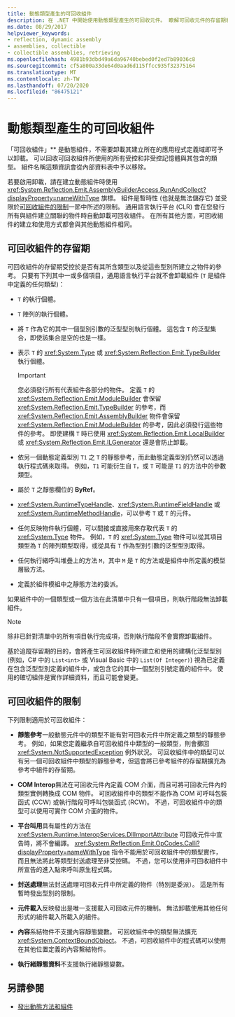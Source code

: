 ```yaml
---
title: 動態類型產生的可回收組件
description: 在 .NET 中開始使用動態類型產生的可回收元件。 瞭解可回收元件的存留期和限制。
ms.date: 08/29/2017
helpviewer_keywords:
- reflection, dynamic assembly
- assemblies, collectible
- collectible assemblies, retrieving
ms.openlocfilehash: 4981b93dbd49a6da96740bebed0f2ed7b89036c8
ms.sourcegitcommit: cf5a800a33de64d0aad6d115ffcc935f32375164
ms.translationtype: MT
ms.contentlocale: zh-TW
ms.lasthandoff: 07/20/2020
ms.locfileid: "86475121"
---
```

# <a name="collectible-assemblies-for-dynamic-type-generation"></a>動態類型產生的可回收組件

「可回收組件」** 是動態組件，不需要卸載其建立所在的應用程式定義域即可予以卸載。 可以回收可回收組件所使用的所有受控和非受控記憶體與其包含的類型。 組件名稱這類資訊會從內部資料表中予以移除。

若要啟用卸載，請在建立動態組件時使用 <xref:System.Reflection.Emit.AssemblyBuilderAccess.RunAndCollect?displayProperty=nameWithType> 旗標。 組件是暫時性 (也就是無法儲存它) 並受限於[可回收組件的限制](#restrictions-on-collectible-assemblies)一節中所述的限制。 通用語言執行平台 (CLR) 會在您發行所有與組件建立關聯的物件時自動卸載可回收組件。 在所有其他方面，可回收組件的建立和使用方式都會與其他動態組件相同。

## <a name="lifetime-of-collectible-assemblies"></a>可回收組件的存留期

可回收組件的存留期受控於是否有其所含類型以及從這些型別所建立之物件的參考。 只要有下列其中一或多個項目，通用語言執行平台就不會卸載組件 (`T` 是組件中定義的任何類型)：

- `T` 的執行個體。

- `T` 陣列的執行個體。

- 將 `T` 作為它的其中一個型別引數的泛型型別執行個體。 這包含 `T` 的泛型集合，即使該集合是空的也是一樣。

- 表示 `T` 的 <xref:System.Type> 或 <xref:System.Reflection.Emit.TypeBuilder> 執行個體。

   > [!IMPORTANT]
   > 您必須發行所有代表組件各部分的物件。 定義 `T` 的 <xref:System.Reflection.Emit.ModuleBuilder> 會保留 <xref:System.Reflection.Emit.TypeBuilder> 的參考，而 <xref:System.Reflection.Emit.AssemblyBuilder> 物件會保留 <xref:System.Reflection.Emit.ModuleBuilder> 的參考，因此必須發行這些物件的參考。 即使建構 `T` 時已使用 <xref:System.Reflection.Emit.LocalBuilder> 或 <xref:System.Reflection.Emit.ILGenerator> 還是會防止卸載。

- 依另一個動態定義型別 `T1` 之 `T` 的靜態參考，而此動態定義型別仍然可以透過執行程式碼來取得。 例如，`T1` 可能衍生自 `T`，或 `T` 可能是 `T1` 的方法中的參數類型。

- 屬於 `T` 之靜態欄位的 **ByRef**。

- <xref:System.RuntimeTypeHandle>、<xref:System.RuntimeFieldHandle> 或 <xref:System.RuntimeMethodHandle>，可以參考 `T` 或 `T` 的元件。

- 任何反映物件執行個體，可以間接或直接用來存取代表 `T` 的 <xref:System.Type> 物件。 例如，`T` 的 <xref:System.Type> 物件可以從其項目類型為 `T` 的陣列類型取得，或從具有 `T` 作為型別引數的泛型型別取得。

- 任何執行緒呼叫堆疊上的方法 `M`，其中 `M` 是 `T` 的方法或是組件中所定義的模型層級方法。

- 定義於組件模組中之靜態方法的委派。

如果組件中的一個類型或一個方法在此清單中只有一個項目，則執行階段無法卸載組件。

> [!NOTE]
> 除非已針對清單中的所有項目執行完成項，否則執行階段不會實際卸載組件。

基於追蹤存留期的目的，會將產生可回收組件時所建立和使用的建構化泛型型別 (例如，C# 中的 `List<int>` 或 Visual Basic 中的 `List(Of Integer)`) 視為已定義在包含泛型型別定義的組件中，或包含它的其中一個型別引號定義的組件中。 使用的確切組件是實作詳細資料，而且可能會變更。

## <a name="restrictions-on-collectible-assemblies"></a>可回收組件的限制

下列限制適用於可回收組件：

- **靜態參考**一般動態元件中的類型不能有對可回收元件中所定義之類型的靜態參考。 例如，如果您定義繼承自可回收組件中類型的一般類型，則會擲回 <xref:System.NotSupportedException> 例外狀況。 可回收組件中的類型可以有另一個可回收組件中類型的靜態參考，但這會將已參考組件的存留期擴充為參考中組件的存留期。

- **COM Interop**無法在可回收元件內定義 COM 介面，而且可將可回收元件內的類型實例轉換成 COM 物件。 可回收組件中的類型不能作為 COM 可呼叫包裝函式 (CCW) 或執行階段可呼叫包裝函式 (RCW)。 不過，可回收組件中的類型可以使用可實作 COM 介面的物件。

- **平台叫用**具有屬性的方法在 <xref:System.Runtime.InteropServices.DllImportAttribute> 可回收元件中宣告時，將不會編譯。 <xref:System.Reflection.Emit.OpCodes.Calli?displayProperty=nameWithType> 指令不能用於可回收組件中的類型實作，而且無法將此等類型封送處理至非受控碼。 不過，您可以使用非可回收組件中所宣告的進入點來呼叫原生程式碼。

- **封送處理**無法封送處理可回收元件中所定義的物件（特別是委派）。 這是所有暫時發出型別的限制。

- **元件載入**反映發出是唯一支援載入可回收元件的機制。 無法卸載使用其他任何形式的組件載入所載入的組件。

- **內容**系結物件不支援內容靜態變數。 可回收組件中的類型無法擴充 <xref:System.ContextBoundObject>。 不過，可回收組件中的程式碼可以使用在其他位置定義的內容繫結物件。

- **執行緒靜態資料**不支援執行緒靜態變數。

## <a name="see-also"></a>另請參閱

- [發出動態方法和組件](emitting-dynamic-methods-and-assemblies.md)

